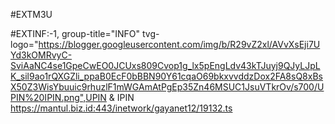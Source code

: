 #EXTM3U

#EXTINF:-1, group-title="INFO" tvg-logo="https://blogger.googleusercontent.com/img/b/R29vZ2xl/AVvXsEji7UYd3kOMRvyC-SviAaNC4se1GpeCwEO0JCUxs809Cvop1g_lx5pEngLdv43kTJuyj9QJyLJpLK_sil9ao1rQXGZli_ppaB0EcF0bBBN90Y61cqaO69bkxvvddzDox2FA8sQ8xBsX50Z3WisYbuuic9rhuzlF1mWGAmAtPgEp35Zn46MSUC1JsuVTkrOv/s700/UPIN%20IPIN.png",UPIN & IPIN
https://mantul.biz.id:443/inetwork/gayanet12/19132.ts
